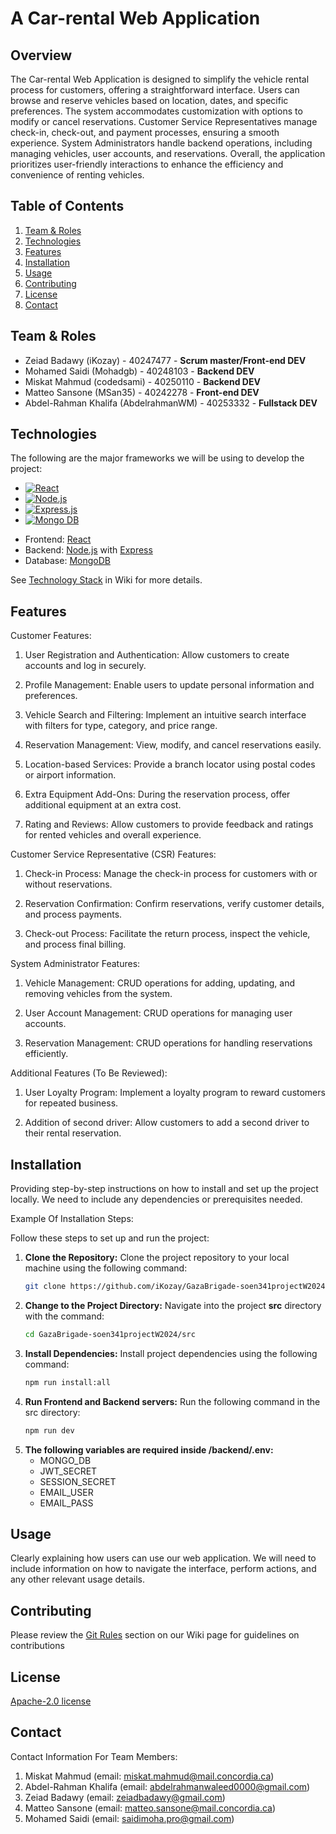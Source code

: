 # A Car-rental Web Application

## Overview

The Car-rental Web Application is designed to simplify the vehicle rental process for customers, offering a 
straightforward interface. Users can browse and reserve vehicles based on location, dates, and specific preferences. 
The system accommodates customization with options to modify or cancel reservations. Customer Service Representatives 
manage check-in, check-out, and payment processes, ensuring a smooth experience. System Administrators handle backend 
operations, including managing vehicles, user accounts, and reservations. Overall, the application prioritizes 
user-friendly interactions to enhance the efficiency and convenience of renting vehicles.

## Table of Contents
1. [Team & Roles](https://github.com/iKozay/GazaBrigade-soen341projectW2024#team--roles)
2. [Technologies](https://github.com/iKozay/GazaBrigade-soen341projectW2024#technologies)
3. [Features](https://github.com/iKozay/GazaBrigade-soen341projectW2024#features)
4. [Installation](https://github.com/iKozay/GazaBrigade-soen341projectW2024?tab=readme-ov-file#installation)
5. [Usage](https://github.com/iKozay/GazaBrigade-soen341projectW2024?tab=readme-ov-file#usage)
6. [Contributing](https://github.com/iKozay/GazaBrigade-soen341projectW2024?tab=readme-ov-file#contributing)
7. [License](https://github.com/iKozay/GazaBrigade-soen341projectW2024?tab=readme-ov-file#license)
8. [Contact](https://github.com/iKozay/GazaBrigade-soen341projectW2024?tab=readme-ov-file#contact)
   

## Team & Roles


* Zeiad Badawy (iKozay) -  40247477 - <strong>Scrum master/Front-end DEV</strong>
* Mohamed Saidi (Mohadgb) - 40248103 - <strong>Backend DEV</strong>
* Miskat Mahmud (codedsami) - 40250110 - <strong>Backend DEV</strong>
* Matteo Sansone (MSan35) - 40242278 - <strong>Front-end DEV</strong>
* Abdel-Rahman Khalifa (AbdelrahmanWM) - 40253332 - <strong>Fullstack DEV</strong>



## Technologies

The following are the major frameworks we will be using to develop the project:
* [![React][React.js]][React-url]
* [![Node.js][NodeJS]][NodeJS-url]
* [![Express.js][Express.js]][Express-url]
* [![Mongo DB][MongoDB]][MongoDB-url]


- Frontend: [React](https://reactjs.org/)
- Backend: [Node.js](https://nodejs.org/) with [Express](https://expressjs.com/)
- Database: [MongoDB](https://www.mongodb.com/)

[React.js]: https://img.shields.io/badge/React-20232A?style=for-the-badge&logo=react&logoColor=61DAFB
[React-url]: https://reactjs.org/
[Bootstrap.com]: https://img.shields.io/badge/Bootstrap-563D7C?style=for-the-badge&logo=bootstrap&logoColor=white
[Bootstrap-url]: https://getbootstrap.com
[Express.js]:https://img.shields.io/badge/express.js-%23404d59.svg?style=for-the-badge&logo=express&logoColor=%2361DAFB
[Express-url]:https://expressjs.com/
[NodeJS]:https://img.shields.io/badge/node.js-6DA55F?style=for-the-badge&logo=node.js&logoColor=white
[NodeJS-url]:https://nodejs.org/en
[MongoDB]:https://img.shields.io/badge/MongoDB-%234ea94b.svg?style=for-the-badge&logo=mongodb&logoColor=white
[MongoDB-url]:https://www.mongodb.com/
[GoogleMaps]: https://img.shields.io/badge/Google%20Maps-black?style=for-the-badge&logo=google-maps&logoColor=aqua
[GoogleMaps-url]: https://developers.google.com/maps
See [Technology Stack](https://github.com/iKozay/GazaBrigade-soen341projectW2024/wiki/Project-Approach-and-Technology-Stack-Selection#3-technology-stack) in Wiki for more details.


## Features



Customer Features:
  1. User Registration and Authentication:
        Allow customers to create accounts and log in securely.
     
  2. Profile Management:
        Enable users to update personal information and preferences.
     
  3. Vehicle Search and Filtering:
        Implement an intuitive search interface with filters for type, category, and price range.
     
  4. Reservation Management:
        View, modify, and cancel reservations easily.

  5. Location-based Services:
        Provide a branch locator using postal codes or airport information.

  6. Extra Equipment Add-Ons:
        During the reservation process, offer additional equipment at an extra cost.

  7. Rating and Reviews:
        Allow customers to provide feedback and ratings for rented vehicles and overall experience.



Customer Service Representative (CSR) Features:
  1. Check-in Process:
        Manage the check-in process for customers with or without reservations.

  2. Reservation Confirmation:
        Confirm reservations, verify customer details, and process payments.

  3. Check-out Process:
        Facilitate the return process, inspect the vehicle, and process final billing.



System Administrator Features:
  1. Vehicle Management:
        CRUD operations for adding, updating, and removing vehicles from the system.

  2. User Account Management:
        CRUD operations for managing user accounts.

  3. Reservation Management:
        CRUD operations for handling reservations efficiently.


 Additional Features (To Be Reviewed):
  1. User Loyalty Program:
        Implement a loyalty program to reward customers for repeated business.

  2. Addition of second driver:
        Allow customers to add a second driver to their rental reservation.
  
  
  

## Installation

Providing step-by-step instructions on how to install and set up the project locally. We need to include any dependencies or prerequisites 
needed.

Example Of Installation Steps:

Follow these steps to set up and run the project:

1. **Clone the Repository:**
   Clone the project repository to your local machine using the following command:
   ```bash
   git clone https://github.com/iKozay/GazaBrigade-soen341projectW2024.git
2. **Change to the Project Directory:**
   Navigate into the project **src** directory  with the command:
   ```bash
   cd GazaBrigade-soen341projectW2024/src
3. **Install Dependencies:**
   Install project dependencies using the following command:
   ```bash
   npm run install:all
4. **Run Frontend and  Backend servers:**
   Run the following command in the src directory:
   ```bash
   npm run dev
5. **The following variables are required inside /backend/.env:**
   * MONGO_DB
   * JWT_SECRET
   * SESSION_SECRET
   * EMAIL_USER
   * EMAIL_PASS
## Usage

Clearly explaining how users can use our web application. We will need to include information on how to navigate the interface, perform 
actions, and any other relevant usage details.



## Contributing

Please review the [Git Rules](https://github.com/iKozay/GazaBrigade-soen341projectW2024/wiki/Git-Rules) section on our Wiki page for guidelines on contributions

## License

[Apache-2.0 license](https://github.com/iKozay/GazaBrigade-soen341projectW2024?tab=Apache-2.0-1-ov-file#)

## Contact

Contact Information For Team Members:
1. Miskat Mahmud (email: miskat.mahmud@mail.concordia.ca)
2. Abdel-Rahman Khalifa (email: abdelrahmanwaleed0000@gmail.com)
3. Zeiad Badawy (email: zeiadbadawy@gmail.com)
4. Matteo Sansone (email: matteo.sansone@mail.concordia.ca)
5. Mohamed Saidi (email: saidimoha.pro@gmail.com)
